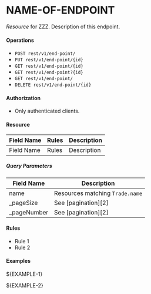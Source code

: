 NAME-OF-ENDPOINT
===============
_Resource_ for ZZZ. Description of this endpoint.

#### Operations
* `POST rest/v1/end-point/`
* `PUT rest/v1/end-point/{id}`
* `GET rest/v1/end-point/{id}`
* `GET rest/v1/end-point?{id}`
* `GET rest/v1/end-point/`
* `DELETE rest/v1/end-point/{id}`

#### Authorization
* Only authenticated clients.

#### Resource
| Field Name | Rules | Description |
| ---------- | ----- | ----------- |
| Field Name | Rules | Description |

##### Query Parameters
| Field Name | Description |
| ---------- | ----------- |
name | Resources matching `Trade.name`
_pageSize | See [pagination][2]
_pageNumber | See [pagination][2]

#### Rules
* Rule 1
* Rule 2

#### Examples
${EXAMPLE-1}

${EXAMPLE-2}